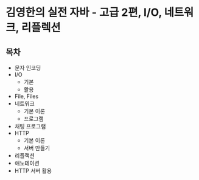 # 김영한의 실전 자바 - 고급 2편, I/O, 네트워크, 리플렉션

## 목차
* 문자 인코딩
* I/O
  * 기본
  * 활용
* File, Files
* 네트워크
  * 기본 이론
  * 프로그램
* 채팅 프로그램
* HTTP
  * 기본 이론
  * 서버 만들기
* 리플랙션
* 애노테이션
* HTTP 서버 활용
